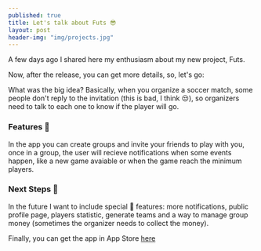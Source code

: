 ```yaml
---
published: true
title: Let's talk about Futs 😎
layout: post
header-img: "img/projects.jpg"
---
```

A few days ago I shared here my enthusiasm about my new project, Futs.

Now, after the release, you can get more details, so, let's go:

What was the big idea? Basically, when you organize a soccer match, some people don't reply to the invitation (this is bad, I think 😒), so organizers need to talk to each one to know if the player will go.

### Features 🚀

In the app you can create groups and invite your friends to play with you, once in a group, the user will recieve notifications when some events happen, like a new game avaiable or when the game reach the minimum players.

### Next Steps 🏃

In the future I want to include special 🌟 features: more notifications, public profile page, players statistic, generate teams and a way to manage group money (sometimes the organizer needs to collect the money).

Finally, you can get the app in App Store [here](https://itunes.apple.com/us/app/futs-organize-partidas-futebol/id1086305668?mt=8)
